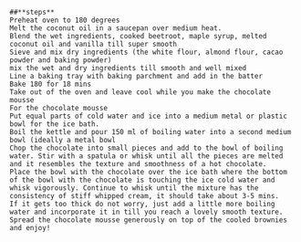     
    ##**steps**
    Preheat oven to 180 degrees
    Melt the coconut oil in a saucepan over medium heat.
    Blend the wet ingredients, cooked beetroot, maple syrup, melted coconut oil and vanilla till super smooth
    Sieve and mix dry ingredients (the white flour, almond flour, cacao powder and baking powder)
    mix the wet and dry ingredients till smooth and well mixed
    Line a baking tray with baking parchment and add in the batter
    Bake 180 for 18 mins
    Take out of the oven and leave cool while you make the chocolate mousse
    For the chocolate mousse
    Put equal parts of cold water and ice into a medium metal or plastic bowl for the ice bath.
    Boil the kettle and pour 150 ml of boiling water into a second medium bowl (ideally a metal bowl
    Chop the chocolate into small pieces and add to the bowl of boiling water. Stir with a spatula or whisk until all the pieces are melted and it resembles the texture and smoothness of a hot chocolate.
    Place the bowl with the chocolate over the ice bath where the bottom of the bowl with the chocolate is touching the ice cold water and whisk vigorously. Continue to whisk until the mixture has the consistency of stiff whipped cream, it should take about 3-5 mins.
    If it gets too thick do not worry, just add a little more boiling water and incorporate it in till you reach a lovely smooth texture.
    Spread the chocolate mousse generously on top of the cooled brownies and enjoy!

